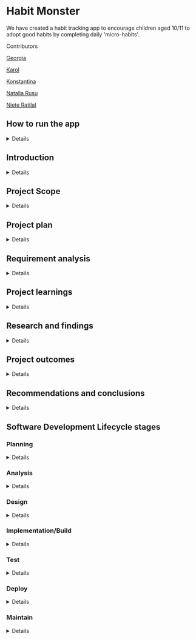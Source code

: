 # Habit Monster

We have created a habit tracking app to encourage children aged 10/11 to adopt good habits by completing daily 'micro-habits'.

Contributors

[Georgia](https://github.com/rockyrelay)

[Karol](https://github.com/Kr33L)

[Konstantina](https://github.com/konstantinakatmada)

[Natalia Rusu](https://github.com/nataliarusu)

[Niete Ratilal](https://github.com/Psydwinder)

## How to run the app

<details>
    
## Current limitations of the app

- The app is not yet deployed, so it has to be run locally
- We don't implemented authentication
- The user cannot adjust their habits, par adding additionally pre-defined habits
- There is no form to add micro-habits to the micro-habit list. To add additional habits, refer to the 'Adding to the database' section
- Username can't be adjusted

## Deployment

Please follow this link to our [deployed site](https://habitapp2.fly.dev)

This is a [Next.js](https://nextjs.org/) project bootstrapped with [`create-next-app`](https://github.com/vercel/next.js/tree/canary/packages/create-next-app).

## Clone Repo

Please `clone` this repo to your local machine

- To clone the repo you must first open Visual Studio Code
- In the top bar select the Terminal menu and select the New Terminal Menu. It should look like the below image.
![image](https://user-images.githubusercontent.com/101563800/232327791-efa8dbc3-17f5-4232-89b2-b0f9e6b2e2ac.png)

- You should now see a terminal at the bottom of your screen. Similar to the below image
![image](https://user-images.githubusercontent.com/101563800/232327857-4d241aa9-bc85-40b1-a1ff-0a9dc6b829c8.png)

- Within this terminal you can use the command `cd` followed by the name of the folder you want to go into. It should look like the below.
![image](https://user-images.githubusercontent.com/101563800/232328387-68473f30-8bb3-4364-9a93-c90092b115be.png)

- Press enter and you will now be in that folder.

**You now have to clone your repository to this folder.**

- Type `git clone` into the terminal followed by the URL of where you are getting the files from. It should look like the below image
![image](https://user-images.githubusercontent.com/101563800/232328538-46636844-2100-4b17-ae8c-50f9f8c4994f.png)

- Press enter and it will download all the files for the project from GitHub.

**You now have to install any external dependencies that have been used in the project**

- Type `npm install` and press enter to install all dependencies. **This is will take a few minutes**

** You can now fill a database with example data for you to work from**

- If you are using a Windows PC then type `npm run seedR` and press enter.

- If you are using a MAC then type `npm run seed` and press enter.

** Finally, to run the app**

- Type in `npm run dev` in the terminal and press enter.

Open [http://localhost:3000](http://localhost:3000) with your browser to see the result.

## Running Tests

Run `npm test` to start the server and testing suite

Cypress will open, choose the browser to run the suite

Select the tests you'd like to run

## Adding to the database

1. Go to `src/database/seed.sql`

   It should look like this:

   ![](https://i.imgur.com/jSnXSfq.png)

2. Choose the table you want to add a new row to / update an existing row. You can see a table name in the above image on lines 21 and 29 (habit_categories and tasks)
3. When adding a task remember to stick to this format:

   ```sql
   (1, 'Check tomorrows timetable', 1, 1),
   ```

   Below is what the data inside the brackets means

   (user id, 'the task you want to enter', category id, the point value of that task)

   If you are adding a new line at the end of the list replace the , at the end of (), with a ; so that it looks like this ();

4. Delete `db.sqlite` in the root directory.
5. Seed database by running the following in the terminal
   `npm run seed` on Mac
   `npm run seedR` on a Windows

If the database seeded successfully you will see a message in the terminal log:

    'DB seeded with example data'

The new file db.sqlite will be created. When you click the db.sqlite file you will be able to see the database with tables and data tables present.

If the seeding data failed, please have a look in `src/database/seed.sql`. It is important to add all punctuation and data in sequences with corresponding data. This is due to the database tables having predefined column types and needing to match.

_Note:_
To see the database please install the SQLite Viewer extension in VSCode.

    All the tables have the data. There is always an example you can refer to and compare existing code with newly added code.

    Each row should be separated by a comma and the last row in a table should have a semicolon.

## Built With

    React - JavaScript library

    Next.JS - Framework

    VsCode - The code editor used

    Fly.io - The deployment platform used

## Design

We used Miro and Figma to record our user research and usability testing.

[Miro board](https://miro.com/app/board/uXjVMfXniSk=/)

[Figma board](https://www.figma.com/file/UGvC8c6nkmTku455J7y6wd/Untitled?node-id=12-239&t=7FK268uOnrzKvueQ-0)

[Figma clickable prototype](https://www.figma.com/proto/UGvC8c6nkmTku455J7y6wd/Untitled?node-id=2-2&scaling=min-zoom&page-id=0%3A1&starting-point-node-id=2%3A2)

</details>

## Introduction

<details>

#### What are you building?

We have developed a web application that enables users to complete a series of challenges,such as Get Organised, which consist of clusters of small, manageable tasks called 'micro-habits'. The aim is to help children aged 10/11 develop good habits by programming themselves to work through these challenges.

#### Why are you building it?

Creating new habits is a process that takes time, multiple tries and effort. By repeating small, positive micro-habits that accumulate, children can significantly reduce the time and effort required. A cluster of related habits all contribute to a common "challenge", which is a goal that children may aspire to achieve, such as getting healthy or getting organised. Our app provides a structured and organized approach to help children develop new good habits related to their goals, making the process more enjoyable.

</details>

## Project Scope

<details>

#### What are you not building?

Due to regulatory requirements for developing apps for children, we have decided not to include authentication. Our app does not provide an online database of teachers and students for users to connect with, nor is it a general social networking app or a game. We also do not intend to add separate tasks to children's daily homework or other duties through our app.

#### How did you decide what features were important?

We conducted user research and usability testing to gather valuable feedback from our users. This helped us refine our initial concept and understand how users interacted with the prototype, guiding us to target the user stories for our MVP.

</details>

## Project plan

<details>

#### How are you going to structure your sprints?

Throughout the project, our focus was on delivering an MVP for the product owner, which consisted of several user stories.

Instead of targeting user stories, we decided to break them down into smaller more manageable issues which would then come together to form one complete user story.

We tracked our progress using a Kanban board and issue estimation to determine our velocity when working on certain issues.

#### What order are you going to build in?

Our plan was to start off by building a bare-bones skeleton of all the pages throughout the app so that we had a starting point from which we could build upon. It also acted as a way of reminding us of the project's scope as we continued to build.

#### How did user research inform your plan?

Based on significant work undertaken with primary school children, our initial aim was to develop a companion app to help them develop positive skills and behaviours by nudging them to adopt them into their everyday lives.

According to our Product Owner, Mark : "Having identified that transitioning to secondary school was critical, I wanted to explore how a digital tool might support young people through that process. So I convened a group of target users aged 10-11 to participate in user research that included:

Identifying user needs

A short survey was used to question users about their digital habits - how much time they spent online, levels of parental control around usage, the kind of apps they liked most and whether they ever used apps to learn new things. Desk-based research and interviews with a small user group followed to find out more about how they might respond to using an app that would 'nudge' them to adopt particular behaviours. We gathered insights into user pain points and motivations around their struggles:

- defining issues around new organisational skills that were required,
- challenges of navigating an inevitably bigger school, and
- connecting with peers going through a similar experience or those who had recently experienced what they were going through.

Prioritising features

The user research also helped prioritise the challenge-based feature under development. This feature will enable users to choose and participate in defined simple tasks that we hope will help them develop 'micro-habits' to overcome the identified challenges. The prioritisation process, informed by user research, enabled us to allocate resources effectively and ensure we could deliver a prototype product with value to users.

Defining a user persona: User research helped create a user persona to represent our target audience. This persona was used to guide the development of our product and will be revisited as we prepare our marketing and communication strategy.

</details>

## Requirement analysis

<details>

#### How will you ensure your project is accessible to as many users as possible?

By means of adhering to accessibility principles in all our design decisions, including font-background color contrast, button colors, and other design elements.

#### Are there any legal or regulatory requirements you should consider?

There are several legal and regulatory requirements to consider when developing apps for children, including:

-Age Appropriate Design Code: In 2020, the UK's Information Commissioner's Office (ICO) released an Age Appropriate Design Code, which provides guidance for designing online services (including apps) suitable for children. The code includes privacy requirements, data use, content design, and user interface design.

-GDPR compliance: The General Data Protection Regulation (GDPR) is a data protection regulation that applies to all businesses operating in the European Union, including the UK. If your app collects personal data from users, including children, you must comply with the GDPR's requirements, which include obtaining parental consent and providing privacy notices.

-Advertising Standards Authority: The UK's advertising regulator is the Advertising Standards Authority (ASA). The ASA has specific rules around advertising to children, including restrictions on advertising certain products (such as alcohol, gambling, and tobacco) and requirements around making it clear when advertising is present.

-British Board of Film Classification: The British Board of Film Classification (BBFC) is responsible for classifying films and other content in the UK. While the BBFC's classification system is not mandatory for apps, it can be used to ensure that app content is suitable for children.
Accessibility: In the UK, the Equality Act 2010 requires that digital content, including apps, be accessible to people with disabilities. This includes ensuring that your app is usable by individuals with visual or hearing impairments and those with mobility or cognitive disabilities.

</details>

## Project learnings

<details>

#### Did your team work effectively?

The team worked successfuly towards completing the issues in the Kanban board, hitting the time goals set by Sprint Review 1 and Sprint Review 2.Collaboration was effective, with clear communication and regular check-ins to ensure progress was on track.

#### What would you do differently next time?

We would spend more time researching and planning the project and the different tech stacks we would use, as well as their limitations when pairing with different hosts.

</details>

## Research and findings

<details>

#### What did you find out from user testing?

    From user testing we found that:

    - Users wanted less boring font and less text and consistent graphics
    - Children love trophies, or other forms of rewards that have a value
    - It would be nice to be congratulated for completing a micro-habit
    - The users loved the fact that there was positive encouragement to complete micro habits and wanted to see more of it
    - A pomodoro timer for certain tasks such as brushing your teeth would be useful
    - Easier access to challenges page
    - It would be nice to have a confirmation pop-up to allow users to confirm that they have comepleted a task.
    - The wording "tasks" sounded to them like chores, we should consider calling them something else.
    - Consider re-writing some of the micro-habits/challenges as some of them are not relevant.
    - We should replace Day 1, Day 2, etc.... with actual dates like Monday 3rd April

</details>

## Project outcomes

<details>

#### Were your assumptions right or wrong?

We approached the project without any preconceived notions or assumptions, so there were none to be proven right or wrong by user feedback.

</details>

## Recommendations and conclusions

<details>

#### What features would you prioritise to build next?

Based on our experience with the project, we recommend prioritizing the following features for future development:

- Migration of database to a solution like Supabase
- Improving the deployment process to streamline updates and bug fixes.
- Implementing user authentication to ensure user privacy and security

#### Was the project a success?

We believe that the project was a success in achieving its intended goals, which include helping users develop positive habits through daily challenges and micro-habit completion. Additionally, the reward system for completing challenges and earning points was a successful motivator for users to continue using the app. Overall, we are satisfied with the outcome of the project.

</details>

## Software Development Lifecycle stages

### Planning

<details>

#### What roles did your team take on?

**Scrum Facilitator:** Niete
**DevOps:** Karol
**QA:** Georgia
**UX/UI:** Natalia, Konstantina

Explain the roles and responsibilities of all people working within the software development lifecycle, and how they relate to the project (K2)

- **QA**
- Understand how to test pure functions, database queries, routes, DOM
- Understand how and when to use mocks
- Set up separate test database and destroy / build scripts
- Insist on clean and legible code

- **DevOps**
- Lead on setting up repo and file structure
- Ensure that separation of concerns is considered
- Set up linting and check it works for everyone
- Set up deployment to Heroku and take ongoing responsibility
- Set up environment variables for local and remote databases

-**Scrum Facilitator**

- Sprint planning
- Prioritise issues
- Break down larger issues into manageable chunks
- Lead standups and Sprint Planning
- Clear blockers
- Lead conversations with the Product Owner
- Listen to and mediate Product Owner needs
- Balance needs of the Product Owner with the needs of the Product Team
- Provide a daily rundown of work completed
- Lead Sprint Review

-**UX Lead**

- Advocate for the user
- Create a style guide
- Ensure design heuristics are followed
- Lead on project documentation
- Ensure regular attention is given to thorough documentation
- Consider all parts of the project documentation
- Provide support to the team in writing documentation
- Ensure completion of handover documentation for the Product Owner

</details>

### Analysis

<details>

#### What might be the intended and unintended consequences of building this product?

Given our young userbase, we had some initial concerns about their safety when using the app. Our main priorities were:

- ensuring the protection of their personal information
- providing a secure platform that eliminates the possibility of connecting with unknown peers
- facilitating safe communication between peers is safe and guided by the app feature's and guidelines

We curtailed our MVP to bypass a login feature, to prioritise the core app functionality as a well-working prototype.

---

We had some concerns around efficient deployment while using next.js and SQLite and incompatibility with Vercel.

---

</details>

### Design

<details>

#### How did you plan a user experience?

We planned a smooth user experience by incorporating feedback from our user testing and iterating on our initial Figma design.This process allowed us to create a refined design that was both visually appealing and functional.

#### What technical decisions did you make?

We considered using Express.js, Next.js, or React Native for the project. The decision to not use React Native was due to the time constraints of the project, and because it would be an entirely new tech stack for us as a team to learn. Although we had similar levels of experience with Express.js and Next.js, we opted for the latter due to its usability, functionality, and overall experience.

#### Server-render vs client-render vs both

Both

#### Relational or non-relational or no DB

Relation DB using SQlite

#### Self-hosted or platform-as-a-service

Self-hosted

#### Frontend first vs DB first

DB first

#### Did you create a technical specification?

There is information at the beginning of the Readme that gives technical direction about how the PO can use the app.

</details>

### Implementation/Build

<details>

#### How did you ensure your code was good?

`Create logical and maintainable code to deliver project outcomes, explaining their choice of approach. (S1)`

#### What interesting technical problems did you have to solve?

`Outline and apply the rationale and use of algorithms, logic and data structures. (K9, S16)`

#### How did you debug issues that arose?

`Apply structured techniques to problem solving to identify and resolve issues and debug basic flaws in code (S7)`

</details>

### Test

<details>
    
#### How did you verify your project worked correctly?

At first we verified features worked as expected by running the local server and using `console.log` to solve errors as the project codebase expanded. Towards the end of the project we were able to implement some E2E testing using the [Cypress](https://www.cypress.io/) testing framework. With limited time available, we tested some core, but light functionality:

- Navigation on first entrance to the app (where NavBars are not yet shown)
- Desktop view shows the correct navbar and can direct users to the designated pages
- Mobile view shows the correct navbar and can direct users to the designated pages
- When tasks are completed, the client-side renders an updated percentage progress
- The correct dates are printed for yesterday, today, and tomorrow when called

#### Did writing automated tests catch any bugs?

When writing tests for the DatePrinter component, errors appeared despite the component appearing to work as planned. The test showed the date rendered by the `date-fns` driven component renders a date some milliseconds faster than the JavaScript Date() method, which resulted in a mismatch when comparing 'today' presented by the `DatePrinter()` and `new Date()`. While this doesn't _break_ any of the code, it does result in some artificial errors by ensuring that the correct back end data feeds the correct date. The test was refactored to test that the date checked against that rendered by the `DatePrinter()` and shown in the `/days` page was correct by formatting the `new Date()` using the in-built `addDays()` and `format` functionality in `date-fns`.

</details>

### Deploy

<details>

#### Where/how did you deploy your application?

`Review and justify their contribution to building, managing and deploying code into the relevant environment in accordance with the project specification (S10)`

We had a few choices for deployment, our first choice was to deploy on Vercel but we decided that Fly.io would be our best bet for our chosen tech stack. We implemented continuous deployment on GitHub so that it was always up to date with the main branch. By the end of the project, deployment was not successful.

#### What problems did you encounter during deployment?

There were many issues with deployment:

    1. Vercel does not support databases
    2. The app runs out of memory on Fly.io
    3. Default next configuration is not friendly to database access, causing problems with seeding
    4. Database deploying to the wrong directory
    5. Database deleting itself
    6. Fetching data does not work as expected

</details>

### Maintain

<details>

#### Is it easy for someone make changes to the codebase?

#### Could a new person quickly be onboarded to contribute?

`
Establishes a logical thinking approach to areas of work which require valid reasoning and/or justified decision making (B2)

Describes how they have maintained a productive, professional and secure working environment throughout the project activity (B3)
`

</details>
